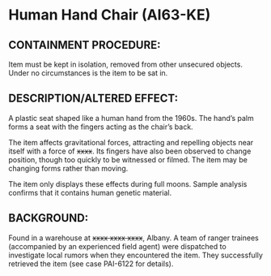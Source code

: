# Human Hand Chair (AI63-KE)

## CONTAINMENT PROCEDURE:

Item must be kept in isolation, removed from other unsecured objects. Under no circumstances is the item to be sat in.

## DESCRIPTION/ALTERED EFFECT:

A plastic seat shaped like a human hand from the 1960s. The hand’s palm forms a seat with the fingers acting as the chair’s back.

The item affects gravitational forces, attracting and repelling objects near itself with a force of ~~xxxx~~. Its fingers have also been observed to change position, though too quickly to be witnessed or filmed. The item may be changing forms rather than moving.

The item only displays these effects during full moons. Sample analysis confirms that it contains human genetic material.

## BACKGROUND:

Found in a warehouse at ~~xxxx xxxx xxxx~~, Albany. A team of ranger trainees (accompanied by an experienced field agent) were dispatched to investigate local rumors when they encountered the item. They successfully retrieved the item (see case PAI-6122 for details).
